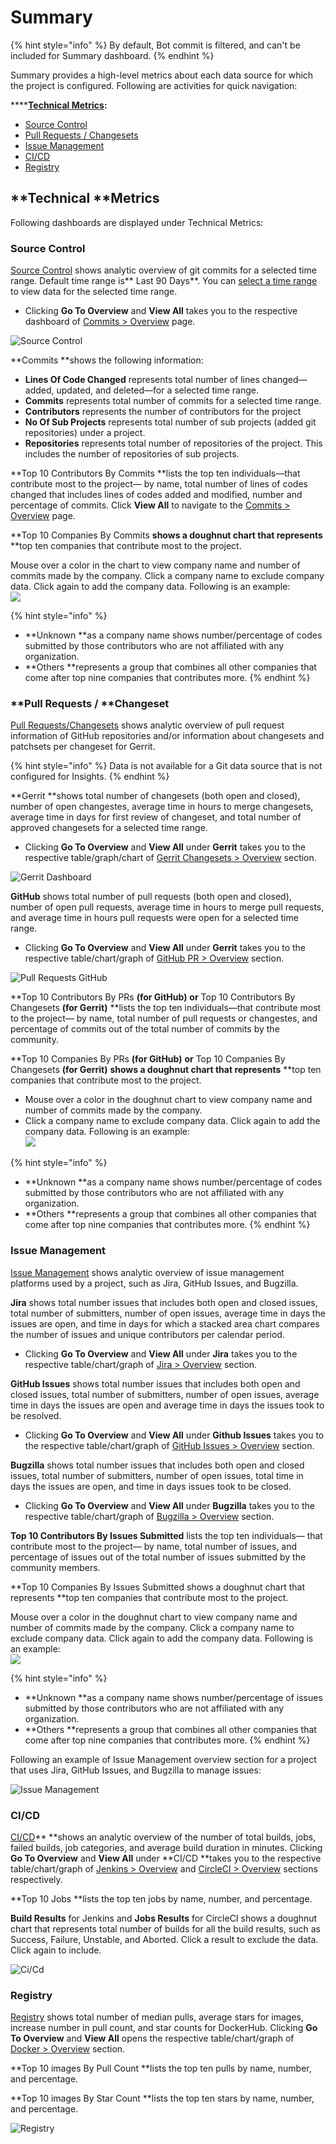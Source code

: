 # Summary

{% hint style="info" %}
By default, Bot commit is filtered, and can't be included for Summary dashboard.
{% endhint %}

Summary provides a high-level metrics about each data source for which the project is configured. Following are activities for quick navigation: 

****[**Technical Metrics**](summary.md#technical-metrics)**:**

* [Source Control](summary.md#source-control)
* [Pull Requests / Changesets](summary.md#pull-requests-changeset)
* [Issue Management](summary.md#issue-management)
* [CI/CD](summary.md#ci-cd)
* [Registry](summary.md#registry)

## **Technical **Metrics

Following dashboards are displayed under Technical Metrics:

### **Source Control**

[Source Control](source-control/) shows analytic overview of git commits for a selected time range. Default time range is** Last 90 Days**. You can [select a time range](../filter-data/filter-data-by-time-range.md) to view  data for the selected time range.

* Clicking **Go To Overview** and **View All** takes you to the respective dashboard of [Commits > Overview](source-control/git.md) page.

![Source Control](<../../.gitbook/assets/source control (1).png>)

**Commits **shows the following information:

* **Lines Of Code Changed** represents total number of lines changed—added, updated, and deleted—for a selected time range.
* **Commits** represents total number of commits for a selected time range.
* **Contributors** represents the number of contributors for the project
* **No Of Sub Projects** represents total number of sub projects (added git repositories) under a project.
* **Repositories** represents total number of repositories of the project. This includes the number of repositories of sub projects.

**Top 10 Contributors By Commits **lists the top ten individuals—that contribute most to the project— by name, total number of lines of codes changed that includes lines of codes added and modified, number and percentage of commits. Click **View All** to navigate to the [Commits > Overview](source-control/git.md) page.

**Top 10 Companies By Commits **shows a doughnut chart that represents** **top ten companies that contribute most to the project.

Mouse over a color in the chart to view company name and number of commits made by the company. Click a company name to exclude company data. Click again to add the company data. Following is an example:\
 ![](<../../.gitbook/assets/show and exclude company data.png>) 

{% hint style="info" %}
* **Unknown **as a company name shows number/percentage of codes submitted by those contributors who are not affiliated with any organization.
* **Others **represents a group that combines all other companies that come after top nine companies that contributes more.
{% endhint %}

### **Pull Requests / **Changeset

[Pull Requests/Changesets](pull-request-management/) shows analytic overview of pull request information of GitHub repositories and/or information about changesets and patchsets per changeset for Gerrit.

{% hint style="info" %}
Data is not available for a Git data source that is not configured for  Insights.
{% endhint %}

**Gerrit **shows total number of changesets (both open and closed), number of open changestes, average time in hours to merge changesets, average time in days for first review of changeset, and total number of approved changesets for a selected time range.

* Clicking **Go To Overview** and **View All** under **Gerrit** takes you to the respective table/graph/chart of [Gerrit Changesets > Overview](pull-request-management/gerrit-changeset.md#overview) section.

![Gerrit Dashboard](<../../.gitbook/assets/gerrit dashboard.png>)

**GitHub** shows total number of pull requests (both open and closed), number of open pull requests, average time in hours to merge pull requests, and average time in hours pull requests were open for a selected time range.

* Clicking **Go To Overview** and **View All** under **Gerrit** takes you to the respective table/chart/graph of [GitHub PR > Overview](project-management/github-issues.md#overview) section.

![Pull Requests GitHub](<../../.gitbook/assets/pull requests github.png>)

**Top 10 Contributors By PRs **(for GitHub)** **or** Top 10 Contributors By Changesets **(for Gerrit)** **lists the top ten individuals—that contribute most to the project— by name, total number of pull requests or changestes, and percentage of commits out of the total number of commits by the community.

**Top 10 Companies By PRs **(for GitHub)** **or** Top 10 Companies By Changesets **(for Gerrit)** **shows a doughnut chart that represents** **top ten companies that contribute most to the project.

* Mouse over a color in the doughnut chart to view company name and number of commits made by the company. 
* Click a company name to exclude company data. Click again to add the company data. Following is an example:\
   ![](<../../.gitbook/assets/top 10 companies.png>)

{% hint style="info" %}
* **Unknown **as a company name shows number/percentage of codes submitted by those contributors who are not affiliated with any organization.
* **Others **represents a group that combines all other companies that come after top nine companies that contributes more.
{% endhint %}

### **Issue Management**

[Issue Management](project-management/) shows analytic overview of issue management platforms used by a project, such as Jira, GitHub Issues, and Bugzilla.

**Jira** shows total number issues that includes both open and closed issues, total number of submitters, number of open issues, average time in days the issues are open, and time in days for which a stacked area chart compares the number of issues and unique contributors per calendar period.

* Clicking **Go To Overview** and **View All** under **Jira** takes you to the respective table/chart/graph of [Jira > Overview](project-management/jira.md#overview) section.

**GitHub Issues** shows total number issues that includes both open and closed issues, total number of submitters, number of open issues, average time in days the issues are open and average time in days the issues took to be resolved.

* Clicking **Go To Overview** and **View All** under **Github Issues** takes you to the respective table/chart/graph of [GitHub Issues > Overview](project-management/github-issues.md#overview) section.

**Bugzilla** shows total number issues that includes both open and closed issues, total number of submitters, number of open issues, total time in days the issues are open, and time in days issues took to be closed.

* Clicking **Go To Overview** and **View All** under **Bugzilla** takes you to the respective table/chart/graph of [Bugzilla > Overview](project-management/bugzilla.md#Bugzilla-Bugzilla>Overview) section.

**Top 10 Contributors By Issues Submitted** lists the top ten individuals— that contribute most to the project— by name, total number of issues, and percentage of issues out of the total number of issues submitted by the community members.

**Top 10 Companies By Issues Submitted shows a doughnut chart that represents **top ten companies that contribute most to the project.

Mouse over a color in the doughnut chart to view company name and number of commits made by the company. Click a company name to exclude company data. Click again to add the company data. Following is an example:\
 ![](<../../.gitbook/assets/top 10 companies github issues.png>) 

{% hint style="info" %}
* **Unknown **as a company name shows number/percentage of issues submitted by those contributors who are not affiliated with any organization.
* **Others **represents a group that combines all other companies that come after top nine companies that contributes more.
{% endhint %}

Following an example of Issue Management overview section for a project that uses Jira, GitHub Issues, and Bugzilla to manage issues:

![Issue Management](<../../.gitbook/assets/issue management (1).png>)

### **CI/CD**

[CI/CD](ci-cd/)** **shows an analytic overview of the number of total builds, jobs, failed builds, job categories, and average build duration in minutes. Clicking **Go To Overview** and **View All** under **CI/CD **takes you to the respective table/chart/graph of [Jenkins > Overview](ci-cd/jenkins.md#overview) and [CircleCI > Overview](ci-cd/circle-ci.md#overview) sections respectively.

**Top 10 Jobs **lists the top ten jobs by name, number, and percentage.

**Build Results** for Jenkins and **Jobs Results** for CircleCI shows a doughnut chart that represents total number of builds for all the build results, such as Success, Failure, Unstable, and Aborted. Click a result to exclude the data. Click again to include.

![Ci/Cd](../../.gitbook/assets/ci-cd.png)

### **Registry**

[Registry](registry/) shows total number of median pulls, average stars for images, increase number in pull count, and star counts for DockerHub. Clicking **Go To Overview** and **View All** opens the respective table/chart/graph of [Docker > Overview](registry/dockerhub.md#DockerHub-DockerHub>Overview) section.

**Top 10 images By Pull Count **lists the top ten pulls by name, number, and percentage.

**Top 10 images By Star Count **lists the top ten stars by name, number, and percentage.

![Registry](../../.gitbook/assets/registry.png)

